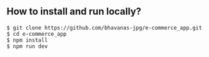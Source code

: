 ## How to install and run locally?

```
$ git clone https://github.com/bhavanas-jpg/e-commerce_app.git
$ cd e-commerce_app
$ npm install
$ npm run dev